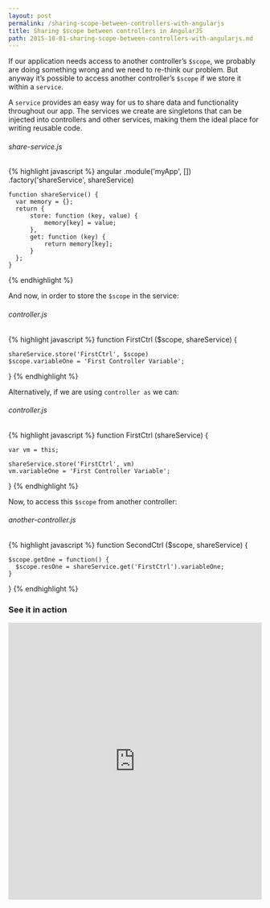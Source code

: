 ```yaml
---
layout: post
permalink: /sharing-scope-between-controllers-with-angularjs
title: Sharing $scope between controllers in AngularJS
path: 2015-10-01-sharing-scope-between-controllers-with-angularjs.md
---
```


If our application needs access to another controller’s `$scope`, we probably are doing something wrong and we need to re-think our problem. But anyway it’s possible to access another controller’s `$scope` if we store it within a `service`.

A `service` provides an easy way for us to share data and functionality throughout our app. The services we create are singletons that can be injected into controllers and other services, making them the ideal place for writing reusable code.

###### share-service.js
{% highlight javascript %}
  angular
    .module('myApp', [])
    .factory('shareService', shareService)

    function shareService() {
      var memory = {};
      return {
          store: function (key, value) {
              memory[key] = value;
          },
          get: function (key) {
              return memory[key];
          }
      };
    }
{% endhighlight %}

And now, in order to store the `$scope` in the service:

###### controller.js
{% highlight javascript %}
  function FirstCtrl ($scope, shareService) {

    shareService.store('FirstCtrl', $scope)
    $scope.variableOne = 'First Controller Variable';

  }
{% endhighlight %}

Alternatively, if we are using `controller as` we can:

###### controller.js
{% highlight javascript %}
  function FirstCtrl (shareService) {

    var vm = this;

    shareService.store('FirstCtrl', vm)
    vm.variableOne = 'First Controller Variable';

  }
{% endhighlight %}

Now, to access this `$scope` from another controller:

###### another-controller.js
{% highlight javascript %}
  function SecondCtrl ($scope, shareService) {

    $scope.getOne = function() {
      $scope.resOne = shareService.get('FirstCtrl').variableOne;
    }

  }
{% endhighlight %}



### See it in action

<iframe width="100%" height="550" src="http://embed.plnkr.co/vhvg8463vP5qRCptzZ5h" frameborder="0" allowfullscren="allowfullscren"></iframe>